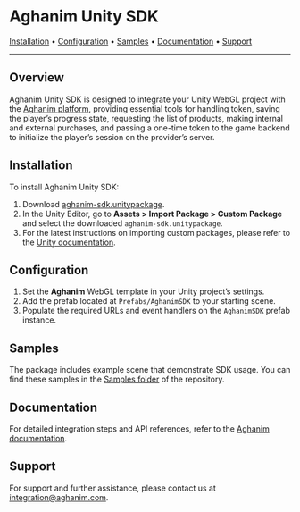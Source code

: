 # Aghanim Unity SDK

[Installation](#installation) • [Configuration](#configuration) • [Samples](#samples) • [Documentation](https://docs.aghanim.com/integrations/purchase-from-game-client-v2/) • [Support](#support)

---
## Overview

Aghanim Unity SDK is designed to integrate your Unity WebGL project with the [Aghanim platform](https://aghanim.com/), providing essential tools for handling token, saving the player’s progress state, requesting the list of products, making internal and external purchases, and passing a one-time token to the game backend to initialize the player’s session on the provider’s server.

## Installation

To install Aghanim Unity SDK:

1. Download [aghanim-sdk.unitypackage](https://github.com/aghanim-sdk/unity/blob/main/aghanim-sdk.unitypackage).
2. In the Unity Editor, go to **Assets > Import Package > Custom Package** and select the downloaded `aghanim-sdk.unitypackage`.
3. For the latest instructions on importing custom packages, please refer to the [Unity documentation](https://docs.unity3d.com/Manual/CustomPackages.html).

## Configuration

1. Set the **Aghanim** WebGL template in your Unity project’s settings.
2. Add the prefab located at `Prefabs/AghanimSDK` to your starting scene.
3. Populate the required URLs and event handlers on the `AghanimSDK` prefab instance.

## Samples

The package includes example scene that demonstrate SDK usage. You can find these samples in the [Samples folder](https://github.com/aghanim-sdk/unity/tree/main/Assets/Aghanim/Samples) of the repository.

## Documentation

For detailed integration steps and API references, refer to the [Aghanim documentation](https://docs.aghanim.com/integrations/purchase-from-game-client-v2/).

## Support

For support and further assistance, please contact us at [integration@aghanim.com](mailto:integration@aghanim.com).
